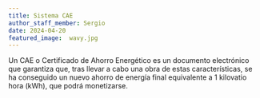 ```yaml
---
title: Sistema CAE
author_staff_member: Sergio
date: 2024-04-20
featured_image:  wavy.jpg
---
```

Un CAE o Certificado de Ahorro Energético es un documento electrónico que garantiza que, tras llevar a cabo una obra de estas características, se ha conseguido un nuevo ahorro de energía final equivalente a 1 kilovatio hora (kWh), que podrá monetizarse.

